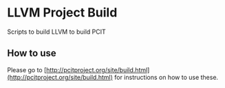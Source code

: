 # LLVM Project Build
Scripts to build LLVM to build PCIT

## How to use
Please go to [http://pcitproject.org/site/build.html](http://pcitproject.org/site/build.html) for instructions on how to use these.